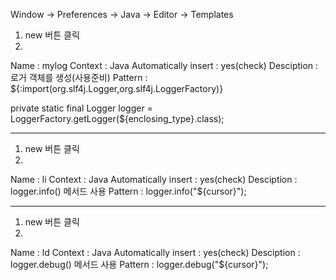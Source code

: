 Window -> Preferences -> Java -> Editor -> Templates

1) new 버튼 클릭
2) 
 Name : mylog
 Context : Java
 Automatically insert : yes(check)
 Desciption : 로거 객체를 생성(사용준비)
 Pattern :
${:import(org.slf4j.Logger,org.slf4j.LoggerFactory)}

private static final Logger logger
   = LoggerFactory.getLogger(${enclosing_type}.class);

--------------------------------------------------------

1) new 버튼 클릭
2) 
 Name : li
 Context : Java
 Automatically insert : yes(check)
 Desciption : logger.info() 메서드 사용
 Pattern :
 logger.info("${cursor}");

--------------------------------------------------------

1) new 버튼 클릭
2) 
 Name : ld
 Context : Java
 Automatically insert : yes(check)
 Desciption : logger.debug() 메서드 사용
 Pattern :
 logger.debug("${cursor}");

